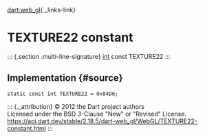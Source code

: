 [dart:web\_gl](../../dart-web_gl/dart-web_gl-library){._links-link}

TEXTURE22 constant
==================

::: {.section .multi-line-signature}
[int](../../dart-core/int-class) const TEXTURE22
:::

Implementation {#source}
--------------

``` {.language-dart data-language="dart"}
static const int TEXTURE22 = 0x84D6;
```

::: {._attribution}
© 2012 the Dart project authors\
Licensed under the BSD 3-Clause \"New\" or \"Revised\" License.\
<https://api.dart.dev/stable/2.18.5/dart-web_gl/WebGL/TEXTURE22-constant.html>
:::
